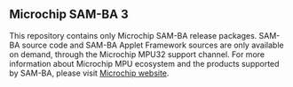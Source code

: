 Microchip SAM-BA 3
------------------

This repository contains only Microchip SAM-BA release packages.
SAM-BA source code and SAM-BA Applet Framework sources are only available on demand, through the Microchip MPU32 support channel.
For more information about Microchip MPU ecosystem and the products supported by SAM-BA, please visit [Microchip website](http://www.microchip.com).
